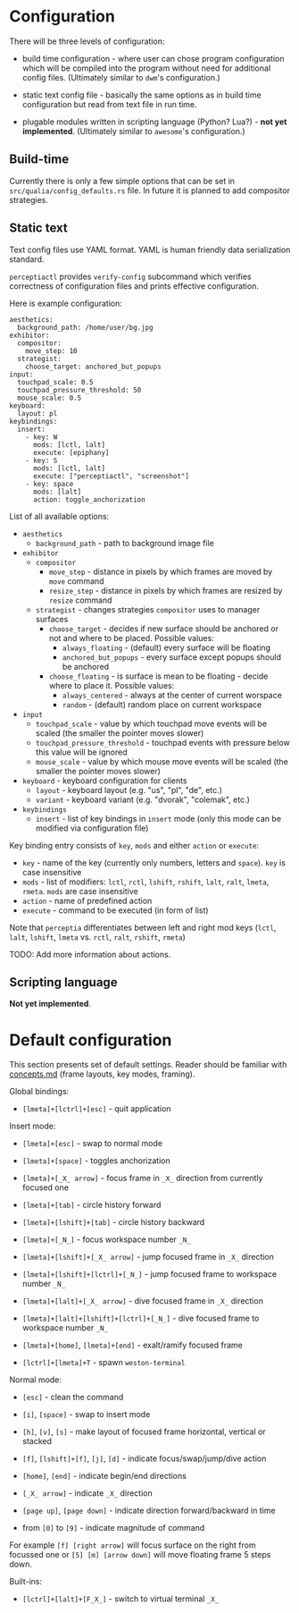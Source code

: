 Configuration
=============

There will be three levels of configuration:

 * build time configuration - where user can chose program configuration which will be compiled into
   the program without need for additional config files.
   (Ultimately similar to `dwm`'s configuration.)

 * static text config file - basically the same options as in build time configuration but read from
   text file in run time.

 * plugable modules written in scripting language (Python? Lua?) - **not yet implemented**.
   (Ultimately similar to `awesome`'s configuration.)

Build-time
----------

Currently there is only a few simple options that can be set in `src/qualia/config_defaults.rs`
file. In future it is planned to add compositor strategies.

Static text
-----------

Text config files use YAML format. YAML is human friendly data serialization standard.

`perceptiactl` provides `verify-config` subcommand which verifies correctness of configuration files
and prints effective configuration.

Here is example configuration:

```
aesthetics:
  background_path: /home/user/bg.jpg
exhibitor:
  compositor:
    move_step: 10
  strategist:
    choose_target: anchored_but_popups
input:
  touchpad_scale: 0.5
  touchpad_pressure_threshold: 50
  mouse_scale: 0.5
keyboard:
  layout: pl
keybindings:
  insert:
    - key: W
      mods: [lctl, lalt]
      execute: [epiphany]
    - key: S
      mods: [lctl, lalt]
      execute: ["perceptiactl", "screenshot"]
    - key: space
      mods: [lalt]
      action: toggle_anchorization
```

List of all available options:

 * `aesthetics`
    - `background_path` - path to background image file
 * `exhibitor`
    * `compositor`
       - `move_step` - distance in pixels by which frames are moved by `move` command
       - `resize_step` - distance in pixels by which frames are resized by `resize` command
    * `strategist` - changes strategies `compositor` uses to manager surfaces
       - `choose_target` - decides if new surface should be anchored or not and where to be placed.
         Possible values:
          - `always_floating` - (default) every surface will be floating
          - `anchored_but_popups` - every surface except popups should be anchored
       - `choose_floating` - is surface is mean to be floating - decide where to place it. Possible
         values:
          - `always_centered` - always at the center of current worspace
          - `random` - (default) random place on current workspace
 * `input`
    - `touchpad_scale` - value by which touchpad move events will be scaled (the smaller the pointer
      moves slower)
    - `touchpad_pressure_threshold` - touchpad events with pressure below this value will be ignored
    - `mouse_scale` - value by which mouse move events will be scaled (the smaller the pointer moves
      slower)
 * `keyboard` - keyboard configuration for clients
    - `layout` - keyboard layout (e.g. "us", "pl", "de", etc.)
    - `variant` - keyboard variant (e.g. "dvorak", "colemak", etc.)
 * `keybindings`
    - `insert` - list of key bindings in `insert` mode (only this mode can be modified via
      configuration file)

Key binding entry consists of `key`, `mods` and either `action` or `execute`:
 * `key` - name of the key (currently only numbers, letters and `space`). `key` is case insensitive
 * `mods` - list of modifiers: `lctl`, `rctl`, `lshift`, `rshift`, `lalt`, `ralt`, `lmeta`, `rmeta`.
   `mods` are case insensitive
 * `action` - name of predefined action
 * `execute` - command to be executed (in form of list)

Note that `perceptia` differentiates between left and right mod keys (`lctl`, `lalt`, `lshift`,
`lmeta` vs. `rctl`, `ralt`, `rshift`, `rmeta`)

TODO: Add more information about actions.

Scripting language
------------------

**Not yet implemented**.

Default configuration
=====================

This section presents set of default settings. Reader should be familiar with
[concepts.md](./concepts.md) (frame layouts, key modes, framing).

Global bindings:

 * `[lmeta]+[lctrl]+[esc]` - quit application

Insert mode:

 * `[lmeta]+[esc]` - swap to normal mode

 * `[lmeta]+[space]` - toggles anchorization

 * `[lmeta]+[_X_ arrow]` - focus frame in `_X_` direction from currently focused one

 * `[lmeta]+[tab]` - circle history forward

 * `[lmeta]+[lshift]+[tab]` - circle history backward

 * `[lmeta]+[_N_]` - focus workspace number `_N_`

 * `[lmeta]+[lshift]+[_X_ arrow]` - jump focused frame in `_X_` direction

 * `[lmeta]+[lshift]+[lctrl]+[_N_]` - jump focused frame to workspace number `_N_`

 * `[lmeta]+[lalt]+[_X_ arrow]` - dive focused frame in `_X_` direction

 * `[lmeta]+[lalt]+[lshift]+[lctrl]+[_N_]` - dive focused frame to workspace number `_N_`

 * `[lmeta]+[home]`, `[lmeta]+[end]` - exalt/ramify focused frame

 * `[lctrl]+[lmeta]+T` - spawn `weston-terminal`

Normal mode:

 * `[esc]` - clean the command

 * `[i]`, `[space]` - swap to insert mode

 * `[h]`, `[v]`, `[s]` - make layout of focused frame horizontal, vertical or stacked

 * `[f]`, `[lshift]+[f]`, `[j]`, `[d]` - indicate focus/swap/jump/dive action

 * `[home]`, `[end]` - indicate begin/end directions

 * `[_X_ arrow]` - indicate `_X_` direction

 * `[page up]`, `[page down]` - indicate direction forward/backward in time

 * from `[0]` to `[9]` - indicate magnitude of command

For example `[f] [right arrow]` will focus surface on the right from focussed one or `[5] [m] [arrow
down]` will move floating frame 5 steps down.

Built-ins:

 * `[lctrl]+[lalt]+[F_X_]` - switch to virtual terminal `_X_`
